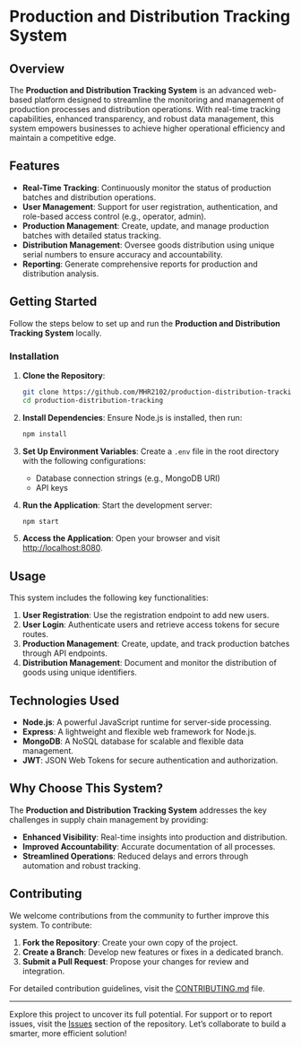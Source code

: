 # Production and Distribution Tracking System


## Overview

The **Production and Distribution Tracking System** is an advanced web-based platform designed to streamline the monitoring and management of production processes and distribution operations. With real-time tracking capabilities, enhanced transparency, and robust data management, this system empowers businesses to achieve higher operational efficiency and maintain a competitive edge.

## Features

- **Real-Time Tracking**: Continuously monitor the status of production batches and distribution operations.
- **User Management**: Support for user registration, authentication, and role-based access control (e.g., operator, admin).
- **Production Management**: Create, update, and manage production batches with detailed status tracking.
- **Distribution Management**: Oversee goods distribution using unique serial numbers to ensure accuracy and accountability.
- **Reporting**: Generate comprehensive reports for production and distribution analysis.

## Getting Started

Follow the steps below to set up and run the **Production and Distribution Tracking System** locally.

### Installation

1. **Clone the Repository**:
   ```bash
   git clone https://github.com/MHR2102/production-distribution-tracking.git
   cd production-distribution-tracking
   ```

2. **Install Dependencies**: Ensure Node.js is installed, then run:
   ```bash
   npm install
   ```

3. **Set Up Environment Variables**: Create a `.env` file in the root directory with the following configurations:
   - Database connection strings (e.g., MongoDB URI)
   - API keys

4. **Run the Application**: Start the development server:
   ```bash
   npm start
   ```

5. **Access the Application**: Open your browser and visit [http://localhost:8080](http://localhost:8080).

## Usage

This system includes the following key functionalities:

1. **User Registration**: Use the registration endpoint to add new users.
2. **User Login**: Authenticate users and retrieve access tokens for secure routes.
3. **Production Management**: Create, update, and track production batches through API endpoints.
4. **Distribution Management**: Document and monitor the distribution of goods using unique identifiers.

## Technologies Used

- **Node.js**: A powerful JavaScript runtime for server-side processing.
- **Express**: A lightweight and flexible web framework for Node.js.
- **MongoDB**: A NoSQL database for scalable and flexible data management.
- **JWT**: JSON Web Tokens for secure authentication and authorization.

## Why Choose This System?

The **Production and Distribution Tracking System** addresses the key challenges in supply chain management by providing:

- **Enhanced Visibility**: Real-time insights into production and distribution.
- **Improved Accountability**: Accurate documentation of all processes.
- **Streamlined Operations**: Reduced delays and errors through automation and robust tracking.

## Contributing

We welcome contributions from the community to further improve this system. To contribute:

1. **Fork the Repository**: Create your own copy of the project.
2. **Create a Branch**: Develop new features or fixes in a dedicated branch.
3. **Submit a Pull Request**: Propose your changes for review and integration.

For detailed contribution guidelines, visit the [CONTRIBUTING.md](https://github.com/MHR2102/production-distribution-tracking/blob/main/CONTRIBUTING.md) file.

---

Explore this project to uncover its full potential. For support or to report issues, visit the [Issues](https://github.com/MHR2102/production-distribution-tracking/issues) section of the repository. Let’s collaborate to build a smarter, more efficient solution!

